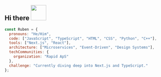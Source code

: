 ## Hi there <img src="https://media.giphy.com/media/mGcNjsfWAjY5AEZNw6/giphy.gif" width="50"></h2>
```javascript
const Ruben = {
  pronouns: "He/Him",
  code: ["JavaScript", "TypeScript", "HTML", "CSS", "Python", "C++"],
  tools: ["Next.js", "React"],
  architecture: ["Microservices", "Event-Driven", "Design Systems"],
  techCommunities: {
    organization: "Rapid ApS"
  },
  challenge: "Currently diving deep into Next.js and TypeScript."
};
```
<!--
**RubenGullborg/RubenGullborg** is a ✨ _special_ ✨ repository because its `README.md` (this file) appears on your GitHub profile.

Here are some ideas to get you started:

- 🔭 I’m currently working on ...
- 🌱 I’m currently learning ...
- 👯 I’m looking to collaborate on ...
- 🤔 I’m looking for help with ...
- 💬 Ask me about ...
- 📫 How to reach me: ...
- 😄 Pronouns: ...
- ⚡ Fun fact: ...
-->
